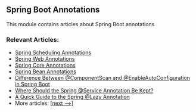 ## Spring Boot Annotations

This module contains articles about Spring Boot annotations

### Relevant Articles:

- [Spring Scheduling Annotations](https://www.baeldung.com/spring-scheduling-annotations)
- [Spring Web Annotations](https://www.baeldung.com/spring-mvc-annotations)
- [Spring Core Annotations](https://www.baeldung.com/spring-core-annotations)
- [Spring Bean Annotations](https://www.baeldung.com/spring-bean-annotations)
- [Difference Between @ComponentScan and @EnableAutoConfiguration in Spring Boot](https://www.baeldung.com/spring-componentscan-vs-enableautoconfiguration)
- [Where Should the Spring @Service Annotation Be Kept?](https://www.baeldung.com/spring-service-annotation-placement)
- [A Quick Guide to the Spring @Lazy Annotation](https://www.baeldung.com/spring-lazy-annotation)
- More articles: [[next -->]](/spring-boot-modules/spring-boot-annotations-2)
